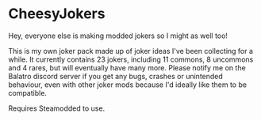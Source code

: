 # CheesyJokers
Hey, everyone else is making modded jokers so I might as well too! 

This is my own joker pack made up of joker ideas I've been collecting for a while. It currently contains 23 jokers, including 11 commons, 8 uncommons and 4 rares, but will eventually have many more. Please notify me on the Balatro discord server if you get any bugs, crashes or unintended behaviour, even with other joker mods because I'd ideally like them to be compatible. 

Requires Steamodded to use.
